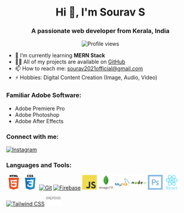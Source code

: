 <h1 align="center">Hi 👋, I'm Sourav S</h1>
<h3 align="center">A passionate web developer from Kerala, India</h3>

<p align="center">
  <img src="https://komarev.com/ghpvc/?username=itss0urav&label=Profile%20views&color=0e75b6&style=flat" alt="Profile views"/>
</p>

- 🌱 I’m currently learning **MERN Stack**
- 👨‍💻 All of my projects are available on [GitHub](https://github.com/itss0urav)
- 📫 How to reach me: sourav2021official@gmail.com
- ⚡ Hobbies: Digital Content Creation (Image, Audio, Video)

<h3 align="left">Familiar Adobe Software:</h3>
<ul>
  <li>Adobe Premiere Pro</li>
  <li>Adobe Photoshop</li>
  <li>Adobe After Effects</li>
</ul>

<h3 align="left">Connect with me:</h3>
<p align="left">
  <a href="https://www.instagram.com/itsclashgod/"><img src="https://img.shields.io/badge/-Instagram-E4405F?style=flat-square&logo=Instagram&logoColor=white" alt="Instagram"></a>
</p>

<h3 align="left">Languages and Tools:</h3>
<p align="left">
  <a href="https://www.w3.org/html/"><img src="https://raw.githubusercontent.com/devicons/devicon/master/icons/html5/html5-original-wordmark.svg" alt="HTML5" width="40" height="40"></a>
  <a href="https://www.w3schools.com/css/"><img src="https://raw.githubusercontent.com/devicons/devicon/master/icons/css3/css3-original-wordmark.svg" alt="CSS3" width="40" height="40"></a>
  <a href="https://git-scm.com/"><img src="https://www.vectorlogo.zone/logos/git-scm/git-scm-icon.svg" alt="Git" width="40" height="40"></a>
  <a href="https://firebase.google.com/"><img src="https://www.vectorlogo.zone/logos/firebase/firebase-icon.svg" alt="Firebase" width="40" height="40"></a>
  <a href="https://developer.mozilla.org/en-US/docs/Web/JavaScript"><img src="https://raw.githubusercontent.com/devicons/devicon/master/icons/javascript/javascript-original.svg" alt="JavaScript" width="40" height="40"></a>
  <a href="https://www.mongodb.com/"><img src="https://raw.githubusercontent.com/devicons/devicon/master/icons/mongodb/mongodb-original-wordmark.svg" alt="MongoDB" width="40" height="40"></a>
  <a href="https://www.mysql.com/"><img src="https://raw.githubusercontent.com/devicons/devicon/master/icons/mysql/mysql-original-wordmark.svg" alt="MySQL" width="40" height="40"></a>
  <a href="https://nodejs.org"><img src="https://raw.githubusercontent.com/devicons/devicon/master/icons/nodejs/nodejs-original-wordmark.svg" alt="Node.js" width="40" height="40"></a>
  <a href="https://www.photoshop.com/en"><img src="https://raw.githubusercontent.com/devicons/devicon/master/icons/photoshop/photoshop-line.svg" alt="Photoshop" width="40" height="40"></a>
  <a href="https://reactjs.org/"><img src="https://raw.githubusercontent.com/devicons/devicon/master/icons/react/react-original-wordmark.svg" alt="React" width="40" height="40"></a>
  <a href="https://tailwindcss.com/"><img src="https://www.vectorlogo.zone/logos/tailwindcss/tailwindcss-icon.svg" alt="Tailwind CSS" width="40" height="40"></a>
  <a href="https://expressjs.com"><img src="https://raw.githubusercontent.com/devicons/devicon/master/icons/express/express-original-wordmark.svg" alt="Express.js" width="40" height="40"></a>
</p>
